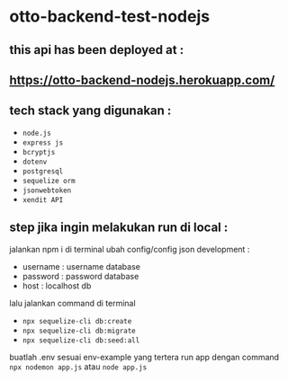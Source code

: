 # otto-backend-test-nodejs

## this api has been deployed at :
## https://otto-backend-nodejs.herokuapp.com/

## tech stack yang digunakan :

- `node.js`
- `express js`
- `bcryptjs`
- `dotenv`
- `postgresql`
- `sequelize orm`
- `jsonwebtoken`
- `xendit API`

## step jika ingin melakukan run di local :

jalankan npm i di terminal
ubah config/config json development :

- username : username database
- password : password database
- host : localhost db

lalu jalankan command di terminal
- `npx sequelize-cli db:create`
- `npx sequelize-cli db:migrate`
- `npx sequelize-cli db:seed:all`

buatlah .env sesuai env-example yang tertera
run app dengan command
`npx nodemon app.js` atau `node app.js`
